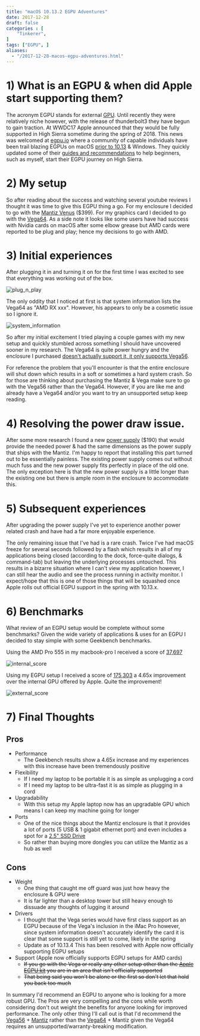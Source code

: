 ```yaml
---
title: "macOS 10.13.2 EGPU Adventures"
date: 2017-12-28
draft: false
categories : [
    "Tinkerer",
]
tags: ["EGPU", ]
aliases:
  - "/2017-12-28-macos-egpu-adventures.html"
---
```


# 1) What is an EGPU & when did Apple start supporting them?

The acronym EGPU stands for external [GPU](https://en.wikipedia.org/wiki/Graphics_processing_unit). Until recently they were relatively niche however, with the release of thunderbolt3 they have begun to gain traction. At WWDC17 Apple announced that they would be fully supported in High Sierra sometime during the spring of 2018. This news was welcomed at [egpu.io](egpu.io) where a community of capable individuals have been trail blazing EGPUs on macOS [prior to 10.13](https://EGPU.io/setup-guide-external-graphics-card-mac/) & Windows. They quickly updated some of their [guides and recommendations](https://EGPU.io/macos-high-sierra-official-external-gpu/) to help beginners, such as myself, start their EGPU journey on High Sierra.

# 2) My setup

So after reading about the success and watching several youtube reviews I thought it was time to give this EGPU thing a go. For my enclosure I decided to go with the [Mantiz Venus](http://amzn.to/2CgKwQR) ($399). For my graphics card I decided to go with the [Vega64](http://amzn.to/2Ci1wpR). As a side note it looks like some users have had success with Nvidia cards on macOS after some elbow grease but AMD cards were reported to be plug and play; hence my decisions to go with AMD.

# 3) Initial experiences

After plugging it in and turning it on for the first time I was excited to see that everything was working out of the box.

![plug_n_play](/img/20171228_egpu_plug_n_play.png)

The only oddity that I noticed at first is that system information lists the Vega64 as "AMD RX xxx". However, his appears to only be a cosmetic issue so I ignore it.

![system_information](/img/20171228_system_information.png)

So after my initial excitement I tried playing a couple games with my new setup and quickly stumbled across something I should have uncovered sooner in my research. The Vega64 is quite power hungry and the enclosure I purchased [doesn't actually support it, it only supports Vega56](https://myMantiz.com/pages/faq).

For reference the problem that you'll encounter is that the entire enclosure will shut down which results in a soft or sometimes a hard system crash. So for those are thinking about purchasing the Mantiz & Vega make sure to go with the Vega56 rather than the Vega64. However, if you are like me and already have a Vega64 and/or you want to try an unsupported setup keep reading.

# 4) Resolving the power draw issue.

After some more research I found a new [power supply](https://www.newegg.com/Product/Product.aspx?Item=N82E16817273013) ($190) that would provide the needed power & had the same dimensions as the power supply that ships with the Mantiz. I'm happy to report that installing this part turned out to be essentially painless. The existing power supply comes out without much fuss and the new power supply fits perfectly in place of the old one. The only exception here is that the new power supply is a little longer than the existing one but there is ample room in the enclosure to accommodate this.

# 5) Subsequent experiences

After upgrading the power supply I've yet to experience another power related crash and have had a far more enjoyable experience.

The only remaining issue that I've had is a rare crash. Twice I've had macOS freeze for several seconds followed by a flash which results in all of my applications being closed (according to the dock, force-quite dialogs, & command-tab) but leaving the underlying processes untouched. This results in a bizarre situation where I can't view my application however, I can still hear the audio and see the process running in activity monitor. I expect/hope that this is one of those things that will be squashed once Apple rolls out official EGPU support in the spring with 10.13.x.

# 6) Benchmarks

What review of an EGPU setup would be complete without some benchmarks? Given the wide variety of applications & uses for an EGPU I decided to stay simple with some Geekbench benchmarks.

Using the AMD Pro 555 in my macbook-pro I received a score of [37,697](https://browser.geekbench.com/v4/compute/1670314)

![internal_score](/img/20171228_internal_score.png)

Using my EGPU setup I received a score of [175,303](https://browser.geekbench.com/v4/compute/1670320) a 4.65x improvement over the internal GPU offered by Apple. Quite the improvement!

![external_score](/img/20171228_external_score.png)

# 7) Final Thoughts

## Pros
* Performance
    * The Geekbench results show a 4.65x increase and my experiences with this increase have been tremendously positive
* Flexibility
    * If I need my laptop to be portable it is as simple as unplugging a cord
    * If I need my laptop to be ultra-fast it is as simple as plugging in a cord
* Upgradability
    * With this setup my Apple laptop now has an upgradable GPU which means I can keep my machine going for longer
* Ports
    * One of the nice things about the Mantiz enclosure is that it provides a lot of ports (5 USB & 1 gigabit ethernet port) and even includes a spot for a [2.5" SSD Drive](https://www.amazon.com/gp/search?ie=UTF8&tag=justnumbersan-20&linkCode=ur2&linkId=f73bf29f7e5ed526f77b4bfb06ae1826&camp=1789&creative=9325&index=electronics&keywords=SSD)
    * So rather than buying more dongles you can utilize the Mantiz as a hub as well

## Cons
* Weight
    * One thing that caught me off guard was just how heavy the enclosure & GPU were
    * It is far lighter than a desktop tower but still heavy enough to dissuade any thoughts of lugging it around
* Drivers
    * I thought that the Vega series would have first class support as an EGPU because of the Vega's inclusion in the iMac Pro however, since system information doesn't accurately identify the card it is clear that some support is still yet to come, likely in the spring
    * Update as of 10.13.4 This has been resolved with Apple now officially supporting EGPU setups
* Support (Apple now officially supports EGPU setups for AMD cards)
    * ~~If you go with the Vega or really any other setup other than the [Apple EGPU kit](https://developer.apple.com/development-kit/external-graphics/) you are in an area that isn't officially supported~~
    * ~~That being said you won't be alone or the first so don't let that hold you back too much~~

In summary I'd recommend an EGPU to anyone who is looking for a more robust GPU. The Pros are very compelling and the cons while worth considering don't out weight the benefits for anyone looking for improved performance. The only other thing I'll call out is that I'd recommend the [Vega56](http://amzn.to/2C4u4Gw) + [Mantiz](http://amzn.to/2CgKwQR) rather than the [Vega64](http://amzn.to/2Ci1wpR) + Mantiz given the Vega64 requires an unsupported/warranty-breaking modification.
